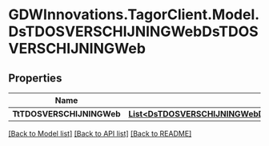 # GDWInnovations.TagorClient.Model.DsTDOSVERSCHIJNINGWebDsTDOSVERSCHIJNINGWeb

## Properties

Name | Type | Description | Notes
------------ | ------------- | ------------- | -------------
**TtTDOSVERSCHIJNINGWeb** | [**List&lt;DsTDOSVERSCHIJNINGWebDsTDOSVERSCHIJNINGWebTtTDOSVERSCHIJNINGWebInner&gt;**](DsTDOSVERSCHIJNINGWebDsTDOSVERSCHIJNINGWebTtTDOSVERSCHIJNINGWebInner.md) |  | [optional] 

[[Back to Model list]](../README.md#documentation-for-models) [[Back to API list]](../README.md#documentation-for-api-endpoints) [[Back to README]](../README.md)

